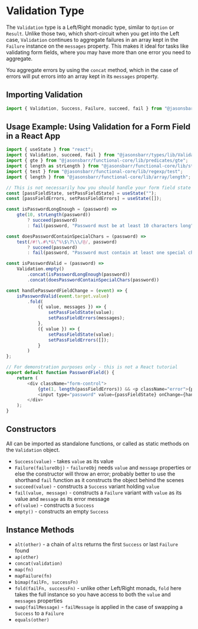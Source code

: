 # Validation Type

The `Validation` type is a Left/Right monadic type, similar to `Option` or `Result`. Unlike those two, which short-circuit when you get into the Left case, `Validation` continues to aggregate failures in an array kept in the `Failure` instance on the `messages` property. This makes it ideal for tasks like validating form fields, where you may have more than one error you need to aggregate.

You aggregate errors by using the `concat` method, which in the case of errors will put errors into an array kept in its `messages` property.

## Importing Validation

```js
import { Validation, Success, Failure, succeed, fail } from "@jasonsbarr/types/lib/Validation";
```

## Usage Example: Using Validation for a Form Field in a React App

```js
import { useState } from "react";
import { Validation, succeed, fail } from "@jasonsbarr/types/lib/Validation";
import { gte } from "@jasonsbarr/functional-core/lib/predicates/gte";
import { length as strLength } from "@jasonsbarr/functional-core/lib/string/length";
import { test } from "@jasonsbarr/functional-core/lib/regexp/test";
import { length } from "@jasonsbarr/functional-core/lib/array/length";

// This is not necessarily how you should handle your form field state - this is not a React tutorial
const [passFieldState, setPassFieldState] = useState("");
const [passFieldErrors, setPassFieldErrors] = useState([]);

const isPasswordLongEnough = (password) =>
    gte(10, strLength(password))
        ? succeed(password)
        : fail(password, "Password must be at least 10 characters long");

const doesPasswordContainSpecialChars = (password) =>
    test(/#!\.#\*&\^%\$\?\\\/@/, password)
        ? succeed(password)
        : fail(password, "Password must contain at least one special character")

const isPasswordValid = (password) =>
    Validation.empty()
        .concat(isPasswordLongEnough(password))
        .concat(doesPasswordContainSpecialChars(password))

const handlePasswordFieldChange = (event) => {
    isPasswordValid(event.target.value)
        .fold(
            ({ value, messages }) => {
                setPassFieldState(value);
                setPassFieldErrors(messages);
            },
            ({ value }) => {
                setPassFieldState(value);
                setPassFieldErrors([]);
            }
        )
};

// For demonstration purposes only - this is not a React tutorial
export default function PasswordField() {
    return (
        <div className="form-control">
            {gte(1, length(passFieldErrors)) && <p className="error">{passFieldErrors[0]}</p>}
            <input type="password" value={passFieldState} onChange={handlePasswordFieldChange} />
        </div>
    );
}
```

## Constructors

All can be imported as standalone functions, or called as static methods on the `Validation` object.

- `Success(value)` - takes `value` as its value
- `Failure(failureObj)` - `failureObj` needs `value` and `message` properties or else the constructor will throw an error; probably better to use the shorthand `fail` function as it constructs the object behind the scenes
- `succeed(value)` - constructs a `Success` variant holding `value`
- `fail(value, message)` - constructs a `Failure` variant with `value` as its value and `message` as its error message
- `of(value)` - constructs a `Success`
- `empty()` - constructs an empty `Success`

## Instance Methods

- `alt(other)` - a chain of `alt`s returns the first `Success` or last `Failure` found
- `ap(other)`
- `concat(validation)`
- `map(fn)`
- `mapFailure(fn)`
- `bimap(failFn, successFn)`
- `fold(failFn, successFn)` - unlike other Left/Right monads, `fold` here takes the full instance so you have access to both the `value` and `messages` properties
- `swap(failMessage)` - `failMessage` is applied in the case of swapping a `Success` to a `Failure`
- `equals(other)`
